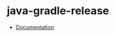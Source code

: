 # java-gradle-release

- [Documentation](https://github.com/bakdata/ci-templates/tree/main/docs/actions/java-gradle-release)
